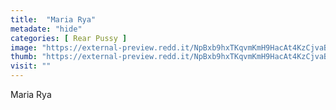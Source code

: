 ```yaml
---
title:  "Maria Rya"
metadate: "hide"
categories: [ Rear Pussy ]
image: "https://external-preview.redd.it/NpBxb9hxTKqvmKmH9HacAt4KzCjvaBs50zpgAfWQG3s.jpg?auto=webp&s=14f5cc05d3b67955faa0a1bc6dea447e28f487c9"
thumb: "https://external-preview.redd.it/NpBxb9hxTKqvmKmH9HacAt4KzCjvaBs50zpgAfWQG3s.jpg?width=1080&crop=smart&auto=webp&s=ac85fd6307a3232ab76fdbd1b60824cd48480805"
visit: ""
---
```

Maria Rya
